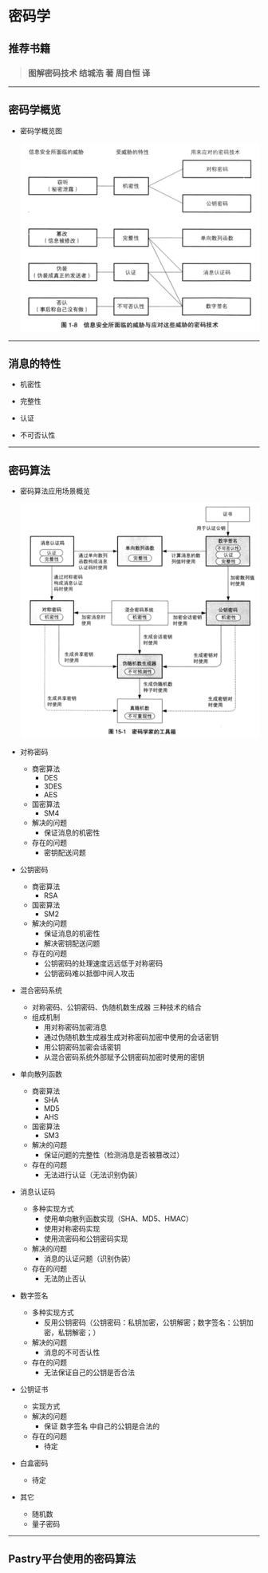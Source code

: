 # 密码学

## 推荐书籍

> ### 图解密码技术  结城浩 著   周自恒 译
        
----
## 密码学概览

* 密码学概览图

    ![密码学概览](/pastry/images/ready/cryptology/cryptology_1.png)

----
## 消息的特性

* 机密性

* 完整性

* 认证

* 不可否认性

----
## 密码算法

* 密码算法应用场景概览

    ![密码学概览2](/pastry/images/ready/cryptology/cryptology_2.png)

* 对称密码
    * 商密算法
        * DES
        * 3DES
        * AES
    * 国密算法
        * SM4
    * 解决的问题
        * 保证消息的机密性
    * 存在的问题
        * 密钥配送问题
* 公钥密码
    * 商密算法
        * RSA
    * 国密算法
        * SM2
    * 解决的问题  
        * 保证消息的机密性
        * 解决密钥配送问题
    * 存在的问题
        * 公钥密码的处理速度远远低于对称密码
        * 公钥密码难以抵御中间人攻击
* 混合密码系统
    * 对称密码、公钥密码、伪随机数生成器 三种技术的结合
    * 组成机制
        * 用对称密码加密消息
        * 通过伪随机数生成器生成对称密码加密中使用的会话密钥
        * 用公钥密码加密会话密钥
        * 从混合密码系统外部赋予公钥密码加密时使用的密钥
* 单向散列函数
    * 商密算法
        * SHA
        * MD5
        * AHS 
    * 国密算法
        * SM3
    * 解决的问题
        * 保证问题的完整性（检测消息是否被篡改过）
    * 存在的问题
        * 无法进行认证（无法识别伪装）
    
* 消息认证码
    * 多种实现方式
        * 使用单向散列函数实现（SHA、MD5、HMAC）
        * 使用对称密码实现
        * 使用流密码和公钥密码实现
    * 解决的问题
        * 消息的认证问题（识别伪装）
    * 存在的问题
        * 无法防止否认
        
* 数字签名
    * 多种实现方式
        * 反用公钥密码（公钥密码：私钥加密，公钥解密；数字签名：公钥加密，私钥解密；）
    * 解决的问题
        * 消息的不可否认性
    * 存在的问题
        * 无法保证自己的公钥是否合法

* 公钥证书
    * 实现方式
    * 解决的问题
        * 保证 数字签名 中自己的公钥是合法的
    * 存在的问题
        * 待定
        
* 白盒密码
    * 待定
    
* 其它
    * 随机数
    * 量子密码
  
----
## Pastry平台使用的密码算法
